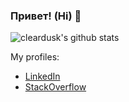 ### Привет! (Hi) 👋

![cleardusk's github stats](https://github-readme-stats.vercel.app/api?username=qs&show_icons=true&count_private=true&hide=prs&theme=default_repocard)

My profiles:

 - [LinkedIn](https://www.linkedin.com/in/ivan-savin/)
 - [StackOverflow](https://stackoverflow.com/users/6628583/yann)
 

<!--
**qs/qs** is a ✨ _special_ ✨ repository because its `README.md` (this file) appears on your GitHub profile.

Here are some ideas to get you started:

- 🔭 I’m currently working on ...
- 🌱 I’m currently learning ...
- 👯 I’m looking to collaborate on ...
- 🤔 I’m looking for help with ...
- 💬 Ask me about ...
- 📫 How to reach me: ...
- 😄 Pronouns: ...
- ⚡ Fun fact: ...
-->
